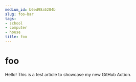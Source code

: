 ```yaml
---
medium_id: b6ed98a5284b
slug: foo-bar
tags:
- school
- computer
- house
title: foo
---
```


# foo
Hello! This is a test article to showcase my new GitHub Action.